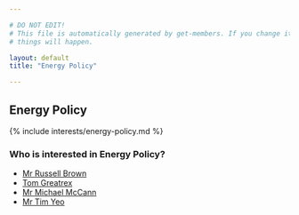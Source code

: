 ```yaml
---

# DO NOT EDIT!
# This file is automatically generated by get-members. If you change it, bad
# things will happen.

layout: default
title: "Energy Policy"

---
```


## Energy Policy

{% include interests/energy-policy.md %}

### Who is interested in Energy Policy?


* [Mr Russell Brown](/members/mr-russell-brown.html)
* [Tom Greatrex](/members/tom-greatrex.html)
* [Mr Michael McCann](/members/mr-michael-mccann.html)
* [Mr Tim Yeo](/members/mr-tim-yeo.html)
